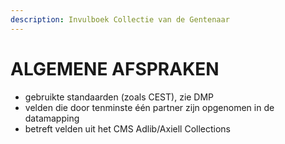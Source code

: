 ```yaml
---
description: Invulboek Collectie van de Gentenaar
---
```


# ALGEMENE AFSPRAKEN

* gebruikte standaarden \(zoals CEST\), zie DMP
* velden die door tenminste één partner zijn opgenomen in de datamapping
* betreft velden uit het CMS Adlib/Axiell Collections


